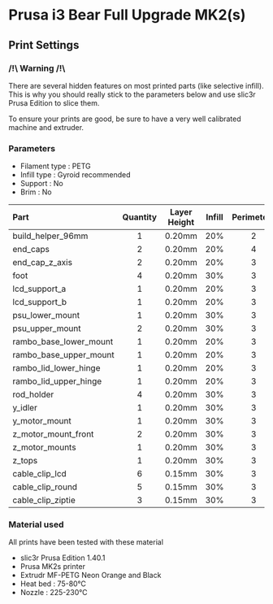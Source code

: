 # Prusa i3 Bear Full Upgrade MK2(s)

## Print Settings

### /!\ Warning /!\

There are several hidden features on most printed parts (like selective infill). This is why you should really stick to the parameters below and use slic3r Prusa Edition to slice them.

To ensure your prints are good, be sure to have a very well calibrated machine and extruder.


### Parameters

* Filament type : PETG
* Infill type : Gyroid recommended
* Support : No
* Brim : No

| Part | Quantity | Layer Height | Infill | Perimeters | Top/Bottom Layers |
|:-----|:--------:|:------------:|:------:|:----------:|:-----------------:|
| build_helper_96mm      | 1 | 0.20mm | 20% | 2 | 5 |
| end_caps               | 2 | 0.20mm | 20% | 4 | 5 |
| end_cap_z_axis         | 2 | 0.20mm | 20% | 3 | 5 |
| foot                   | 4 | 0.20mm | 30% | 3 | 5 |
| lcd_support_a          | 1 | 0.20mm | 20% | 3 | 5 |
| lcd_support_b          | 1 | 0.20mm | 20% | 3 | 5 |
| psu_lower_mount        | 1 | 0.20mm | 30% | 3 | 5 |
| psu_upper_mount        | 2 | 0.20mm | 30% | 3 | 5 |
| rambo_base_lower_mount | 1 | 0.20mm | 20% | 3 | 5 |
| rambo_base_upper_mount | 1 | 0.20mm | 20% | 3 | 5 |
| rambo_lid_lower_hinge  | 1 | 0.20mm | 20% | 3 | 5 |
| rambo_lid_upper_hinge  | 1 | 0.20mm | 20% | 3 | 5 |
| rod_holder             | 4 | 0.20mm | 30% | 3 | 5 |
| y_idler                | 1 | 0.20mm | 30% | 3 | 5 |
| y_motor_mount          | 1 | 0.20mm | 30% | 3 | 5 |
| z_motor_mount_front    | 2 | 0.20mm | 30% | 3 | 5 |
| z_motor_mounts         | 1 | 0.20mm | 30% | 3 | 5 |
| z_tops                 | 1 | 0.20mm | 30% | 3 | 5 |
| cable_clip_lcd         | 6 | 0.15mm | 30% | 3 | 5 |
| cable_clip_round       | 5 | 0.15mm | 30% | 3 | 5 |
| cable_clip_ziptie      | 3 | 0.15mm | 30% | 3 | 5 |


### Material used

All prints have been tested with these material

* slic3r Prusa Edition 1.40.1
* Prusa MK2s printer
* Extrudr MF-PETG Neon Orange and Black
* Heat bed : 75-80°C
* Nozzle : 225-230°C